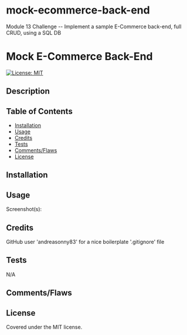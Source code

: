 # mock-ecommerce-back-end
Module 13 Challenge -- Implement a sample E-Commerce back-end, full CRUD, using a SQL DB

# Mock E-Commerce Back-End
[![License: MIT](https://img.shields.io/badge/License-MIT-yellow.svg)](https://opensource.org/licenses/MIT)

## Description



## Table of Contents

- [Installation](#installation)
- [Usage](#usage)
- [Credits](#credits)
- [Tests](#tests)
- [Comments/Flaws](#commentsflaws)
- [License](#license)

## Installation


## Usage


Screenshot(s):

## Credits

GitHub user 'andreasonny83' for a nice boilerplate '.gitignore' file

## Tests

N/A

## Comments/Flaws



## License

Covered under the MIT license.
